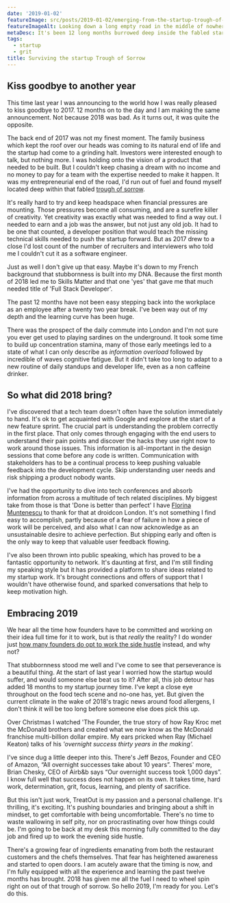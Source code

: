 ```yaml
---
date: '2019-01-02'
featureImage: src/posts/2019-01-02/emerging-from-the-startup-trough-of-sorrow.jpg
featureImageAlt: Looking down a long empty road in the middle of nowhere with double yellow lines. Leading to distant snow capped mountains.
metaDesc: It's been 12 long months burrowed deep inside the fabled startup trough of sorrow. How on earth do I dig myself out?
tags:
  - startup
  - grit
title: Surviving the startup Trough of Sorrow
---
```


## Kiss goodbye to another year

This time last year I was announcing to the world how I was really pleased to kiss goodbye to 2017. 12 months on to the day and I am making the same announcement. Not because 2018 was bad. As it turns out, it was quite the opposite.

The back end of 2017 was not my finest moment. The family business which kept the roof over our heads was coming to its natural end of life and the startup had come to a grinding halt. Investors were interested enough to talk, but nothing more. I was holding onto the vision of a product that needed to be built. But I couldn't keep chasing a dream with no income and no money to pay for a team with the expertise needed to make it happen. It was my entrepreneurial end of the road, I'd run out of fuel and found myself located deep within that fabled [trough of sorrow][1].

It's really hard to try and keep headspace when financial pressures are mounting. Those pressures become all consuming, and are a surefire killer of creativity. Yet creativity was exactly what was needed to find a way out. I needed to earn and a job was the answer, but not just any old job. It had to be one that counted, a developer position that would teach the missing technical skills needed to push the startup forward. But as 2017 drew to a close I'd lost count of the number of recruiters and interviewers who told me I couldn't cut it as a software engineer.

Just as well I don't give up that easy. Maybe it's down to my French background that stubbornness is built into my DNA. Because the first month of 2018 led me to Skills Matter and that one 'yes' that gave me that much needed title of 'Full Stack Developer'.

The past 12 months have not been easy stepping back into the workplace as an employee after a twenty two year break. I've been way out of my depth and the learning curve has been huge.

There was the prospect of the daily commute into London and I'm not sure you ever get used to playing sardines on the underground. It took some time to build up concentration stamina, many of those early meetings led to a state of what I can only describe as _information overload_ followed by incredible of waves cognitive fatigue. But it didn't take too long to adapt to a new routine of daily standups and developer life, even as a non caffeine drinker.

## So what did 2018 bring?

I've discovered that a tech team doesn't often have the solution immediately to hand. It's ok to get acquainted with Google and explore at the start of a new feature sprint. The crucial part is understanding the problem correctly in the first place. That only comes through engaging with the end users to understand their pain points and discover the hacks they use right now to work around those issues. This information is all-important in the design sessions that come before any code is written. Communication with stakeholders has to be a continual process to keep pushing valuable feedback into the development cycle. Skip understanding user needs and risk shipping a product nobody wants.

I've had the opportunity to dive into tech conferences and absorb information from across a multitude of tech related disciplines. My biggest take from those is that 'Done is better than perfect' I have [Florina Muntenescu][2] to thank for that at droidcon London. It's not something I find easy to accomplish, partly because of a fear of failure in how a piece of work will be perceived, and also what I can now acknowledge as an unsustainable desire to achieve perfection. But shipping early and often is the only way to keep that valuable user feedback flowing.

I've also been thrown into public speaking, which has proved to be a fantastic opportunity to network. It's daunting at first, and I'm still finding my speaking style but it has provided a platform to share ideas related to my startup work. It's brought connections and offers of support that I wouldn't have otherwise found, and sparked conversations that help to keep motivation high.

## Embracing 2019

We hear all the time how founders have to be committed and working on their idea full time for it to work, but is that _really_ the reality? I do wonder just [how many founders do opt to work the side hustle][3] instead, and why not?

That stubbornness stood me well and I've come to see that perseverance is a beautiful thing. At the start of last year I worried how the startup would suffer, and would someone else beat us to it? After all, this job detour has added 18 months to my startup journey time. I've kept a close eye throughout on the food tech scene and no-one has, yet. But given the current climate in the wake of 2018's tragic news around food allergens, I don't think it will be too long before someone else does pick this up.

Over Christmas I watched 'The Founder, the true story of how Ray Kroc met the McDonald brothers and created what we now know as the McDonald franchise multi-billion dollar empire. My ears pricked when Ray (Michael Keaton) talks of his _'overnight success thirty years in the making'._

I've since dug a little deeper into this. There's Jeff Bezos, Founder and CEO of Amazon, &#8220;All overnight successes take about 10 years&#8221;. Theres' more, Brian Chesky, CEO of Airb&b says &#8220;Our overnight success took 1,000 days&#8221;. I know full well that success does not happen on its own. It takes time, hard work, determination, grit, focus, learning, and plenty of sacrifice.

But this isn't just work, TreatOut is my passion and a personal challenge. It's thrilling, it's exciting. It's pushing boundaries and bringing about a shift in mindset, to get comfortable with being uncomfortable. There's no time to waste wallowing in self pity, nor on procrastinating over how things could be. I'm going to be back at my desk this morning fully committed to the day job and fired up to work the evening side hustle.

There's a growing fear of ingredients emanating from both the restaurant customers and the chefs themselves. That fear has heightened awareness and started to open doors. I am acutely aware that the timing is now, and I'm fully equipped with all the experience and learning the past twelve months has brought. 2018 has given me all the fuel I need to wheel spin right on out of that trough of sorrow. So hello 2019, I'm ready for you. Let's do this.

[1]: https://andrewchen.co/after-the-techcrunch-bump-life-in-the-trough-of-sorrow/
[2]: https://twitter.com/FMuntenescu
[3]: https://www.cnbc.com/2017/07/06/these-billionaires-started-their-empires-while-working-day-jobs.html
[4]: https://treatout.com/
